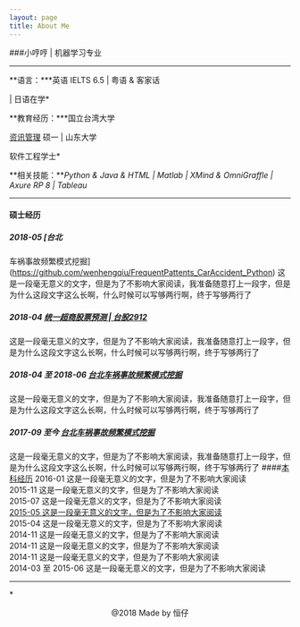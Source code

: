 ```yaml
---
layout: page
title: About Me
---
```

###小哼哼 | 机器学习专业


---  
**语言：***英语 IELTS 6.5 | 粤语 & 客家话

 | 日语在学* </center>
   
 **教育经历：***国立台湾大学

 [资讯管理](http://www.management.ntu.edu.tw/IM) 硕一 | 山东大学

 软件工程学士*  
 
 **相关技能：***Python & Java & HTML | Matlab | XMind & OmniGraffle | Axure RP 8 | Tableau*
 
----
#### 硕士经历
##### 2018-05 [台北

车祸事故频繁模式挖掘](https://github.com/wenhengqiu/FrequentPattents_CarAccident_Python) 
这是一段毫无意义的文字，但是为了不影响大家阅读，我准备随意打上一段字，但是为什么这段文字这么长啊，什么时候可以写够两行啊，终于写够两行了 
##### 2018-04 [统一超商股票预测 | 台股2912](https://github.com/wenhengqiu/Prediction_for_Taiwan_Stock) 
这是一段毫无意义的文字，但是为了不影响大家阅读，我准备随意打上一段字，但是为什么这段文字这么长啊，什么时候可以写够两行啊，终于写够两行了 
##### 2018-04 至 2018-06 [台北车祸事故频繁模式挖掘](https://github.com/wenhengqiu/FrequentPattents_CarAccident_Python)  
这是一段毫无意义的文字，但是为了不影响大家阅读，我准备随意打上一段字，但是为什么这段文字这么长啊，什么时候可以写够两行啊，终于写够两行了 
##### 2017-09 至今 [台北车祸事故频繁模式挖掘](https://github.com/wenhengqiu/FrequentPattents_CarAccident_Python) 
这是一段毫无意义的文字，但是为了不影响大家阅读，我准备随意打上一段字，但是为什么这段文字这么长啊，什么时候可以写够两行啊，终于写够两行了 
####[本科经历](https://docs.qq.com/doc)
2016-01 这是一段毫无意义的文字，但是为了不影响大家阅读  
2015-11 这是一段毫无意义的文字，但是为了不影响大家阅读  
2015-07 这是一段毫无意义的文字，但是为了不影响大家阅读  
[2015-05 这是一段毫无意义的文字，但是为了不影响大家阅读](http://www.most.gov.cn/htm)    
2015-04 这是一段毫无意义的文字，但是为了不影响大家阅读   
2014-11 这是一段毫无意义的文字，但是为了不影响大家阅读   
2014-11 这是一段毫无意义的文字，但是为了不影响大家阅读   
2014-11 这是一段毫无意义的文字，但是为了不影响大家阅读  
2014-03 至 2015-06 这是一段毫无意义的文字，但是为了不影响大家阅读
* * *
*<center>@2018 Made by 恒仔</center>
